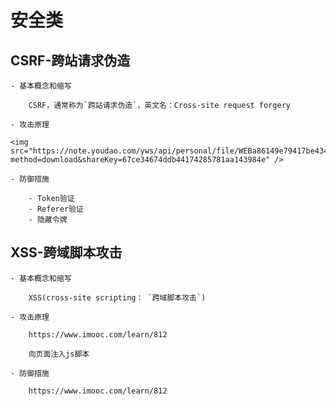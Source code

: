 # 安全类

## CSRF-跨站请求伪造

    - 基本概念和缩写
        
        CSRF，通常称为`跨站请求伪造`，英文名：Cross-site request forgery
    
    - 攻击原理
    
    <img src="https://note.youdao.com/yws/api/personal/file/WEBa86149e79417be434a07f62466745dbd?method=download&shareKey=67ce34674ddb44174285781aa143984e" />
    
    - 防御措施

        - Token验证
        - Referer验证
        - 隐藏令牌
## XSS-跨域脚本攻击

    - 基本概念和缩写
    
        XSS(cross-site scripting： `跨域脚本攻击`)

    - 攻击原理
    
        https://www.imooc.com/learn/812
        
        向页面注入js脚本
    
    - 防御措施
    
        https://www.imooc.com/learn/812